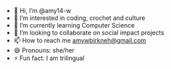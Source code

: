- 👋 Hi, I’m @amy14-w
- 👀 I’m interested in coding, crochet and culture
- 🌱 I’m currently learning Computer Science
- 💞️ I’m looking to collaborate on social impact projects
- 📫 How to reach me amywbirkneh@gmail.com
- 😄 Pronouns: she/her
- ⚡ Fun fact: I am trilingual 

<!---
amy14-w/amy14-w is a ✨ special ✨ repository because its `README.md` (this file) appears on your GitHub profile.
You can click the Preview link to take a look at your changes.
--->
